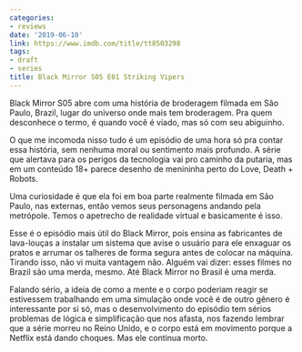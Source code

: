 ```yaml
---
categories:
- reviews
date: '2019-06-10'
link: https://www.imdb.com/title/tt8503298
tags:
- draft
- series
title: Black Mirror S05 E01 Striking Vipers
---
```


Black Mirror S05 abre com uma história de broderagem filmada em São Paulo, Brazil, lugar do universo onde mais tem broderagem. Pra quem desconhece o termo, é quando você é viado, mas só com seu abiguinho.

O que me incomoda nisso tudo é um episódio de uma hora só pra contar essa história, sem nenhuma moral ou sentimento mais profundo. A série que alertava para os perigos da tecnologia vai pro caminho da putaria, mas em um conteúdo 18+ parece desenho de menininha perto do Love, Death + Robots.

Uma curiosidade é que ela foi em boa parte realmente filmada em São Paulo, nas externas, então vemos seus personagens andando pela metrópole. Temos o apetrecho de realidade virtual e basicamente é isso.

Esse é o episódio mais útil do Black Mirror, pois ensina as fabricantes de lava-louças a instalar um sistema que avise o usuário para ele enxaguar os pratos e arrumar os talheres de forma segura antes de colocar na máquina. Tirando isso, não vi muita vantagem não. Alguém vai dizer: esses filmes no Brazil são uma merda, mesmo. Até Black Mirror no Brasil é uma merda.

Falando sério, a ideia de como a mente e o corpo poderiam reagir se estivessem trabalhando em uma simulação onde você é de outro gênero é interessante por si só, mas o desenvolvimento do episódio tem sérios problemas de lógica e simplificação que nos afasta, nos fazendo lembrar que a série morreu no Reino Unido, e o corpo está em movimento porque a Netflix está dando choques. Mas ele continua morto.